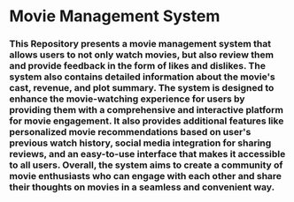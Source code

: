 # Movie Management System

### This Repository presents a movie management system that allows users to not only watch movies, but also review them and provide feedback in the form of likes and dislikes. The system also contains detailed information about the movie's cast, revenue, and plot summary. The system is designed to enhance the movie-watching experience for users by providing them with a comprehensive and interactive platform for movie engagement. It also provides additional features like personalized movie recommendations based on user's previous watch history, social media integration for sharing reviews, and an easy-to-use interface that makes it accessible to all users. Overall, the system aims to create a community of movie enthusiasts who can engage with each other and share their thoughts on movies in a seamless and convenient way.
